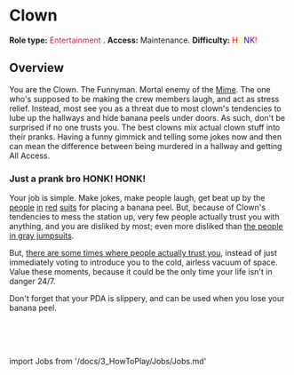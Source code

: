 # Clown
**Role type:** <font color="#c51f57">Entertainment</font> . **Access:** Maintenance. **Difficulty:** <font color="Red">H</font><font color="Yellow">O</font><font color="Blue">N<font color="Purple">K</font><font color="Red">!</font></font>


## Overview


You are the Clown. The Funnyman. Mortal enemy of the [Mime](\3_HowToPlay\Jobs\Civilian_roles\Entertainment_Roles\Mime.md). The one who's supposed to be making the crew members laugh, and act as stress relief. Instead, most see you as a threat due to most clown's tendencies to lube up the hallways and hide banana peels under doors. As such, don't be surprised if no one trusts you. The best clowns mix actual clown stuff into their pranks. Having a funny gimmick and telling some jokes now and then can mean the difference between being murdered in a hallway and getting All Access.


### Just a prank bro HONK! HONK!

Your job is simple. Make jokes, make people laugh, get beat up by the [people](\3_HowToPlay\Jobs\Security_roles\Security-Officer.md) [in](\3_HowToPlay\Jobs\Security_roles\Detective.md) [red](\3_HowToPlay\Jobs\Security_roles\Warden.md) [suits](Nuclear-Emergency.md) for placing a banana peel. But, because of Clown's tendencies to mess the station up, very few people actually trust you with anything, and you are disliked by most; even more disliked than [the people in gray jumpsuits](\3_HowToPlay\Jobs\Service_roles\Assistant.md).

But, [there are some times where people actually trust you](\4_Univers\Other\Jokes\So-close-to-impossible-that-it-might-as-well-not-even-exist.md), instead of just immediately voting to introduce you to the cold, airless vacuum of space. Value these moments, because it could be the only time your life isn't in danger 24/7.

Don't forget that your PDA is slippery, and can be used when you lose your banana peel.

  <br/>
<br/>
<br/>

import Jobs from '/docs/3_HowToPlay/Jobs/Jobs.md'

<Jobs />


